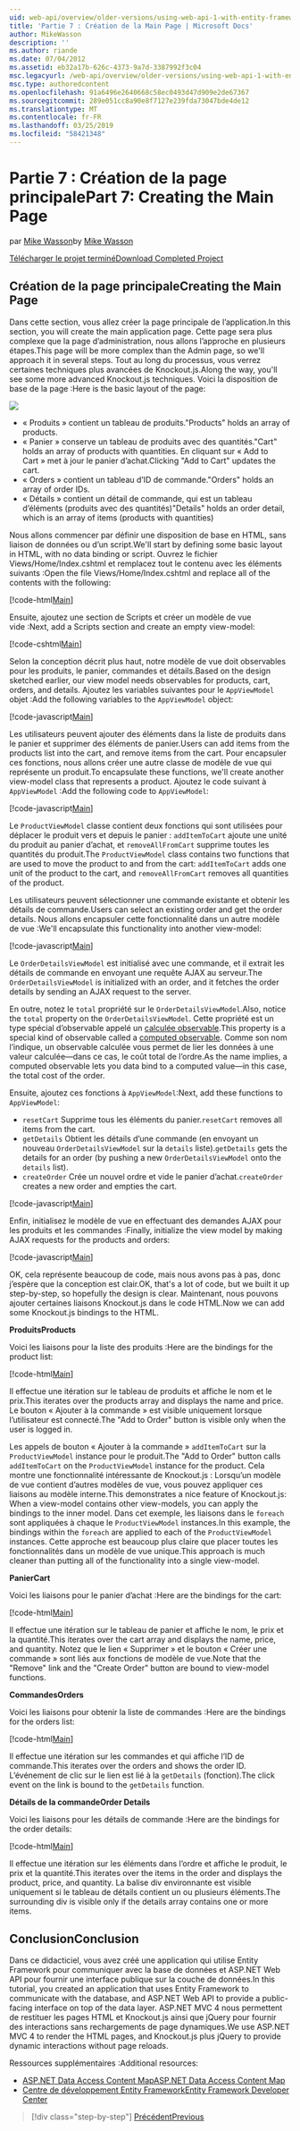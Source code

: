 ```yaml
---
uid: web-api/overview/older-versions/using-web-api-1-with-entity-framework-5/using-web-api-with-entity-framework-part-7
title: 'Partie 7 : Création de la Main Page | Microsoft Docs'
author: MikeWasson
description: ''
ms.author: riande
ms.date: 07/04/2012
ms.assetid: eb32a17b-626c-4373-9a7d-3387992f3c04
msc.legacyurl: /web-api/overview/older-versions/using-web-api-1-with-entity-framework-5/using-web-api-with-entity-framework-part-7
msc.type: authoredcontent
ms.openlocfilehash: 91a6496e2640668c58ec0493d47d909e2de67367
ms.sourcegitcommit: 289e051cc8a90e8f7127e239fda73047bde4de12
ms.translationtype: MT
ms.contentlocale: fr-FR
ms.lasthandoff: 03/25/2019
ms.locfileid: "58421348"
---
```

<a name="part-7-creating-the-main-page"></a><span data-ttu-id="4593a-102">Partie 7 : Création de la page principale</span><span class="sxs-lookup"><span data-stu-id="4593a-102">Part 7: Creating the Main Page</span></span>
====================
<span data-ttu-id="4593a-103">par [Mike Wasson](https://github.com/MikeWasson)</span><span class="sxs-lookup"><span data-stu-id="4593a-103">by [Mike Wasson](https://github.com/MikeWasson)</span></span>

[<span data-ttu-id="4593a-104">Télécharger le projet terminé</span><span class="sxs-lookup"><span data-stu-id="4593a-104">Download Completed Project</span></span>](http://code.msdn.microsoft.com/ASP-NET-Web-API-with-afa30545)

## <a name="creating-the-main-page"></a><span data-ttu-id="4593a-105">Création de la page principale</span><span class="sxs-lookup"><span data-stu-id="4593a-105">Creating the Main Page</span></span>

<span data-ttu-id="4593a-106">Dans cette section, vous allez créer la page principale de l’application.</span><span class="sxs-lookup"><span data-stu-id="4593a-106">In this section, you will create the main application page.</span></span> <span data-ttu-id="4593a-107">Cette page sera plus complexe que la page d’administration, nous allons l’approche en plusieurs étapes.</span><span class="sxs-lookup"><span data-stu-id="4593a-107">This page will be more complex than the Admin page, so we'll approach it in several steps.</span></span> <span data-ttu-id="4593a-108">Tout au long du processus, vous verrez certaines techniques plus avancées de Knockout.js.</span><span class="sxs-lookup"><span data-stu-id="4593a-108">Along the way, you'll see some more advanced Knockout.js techniques.</span></span> <span data-ttu-id="4593a-109">Voici la disposition de base de la page :</span><span class="sxs-lookup"><span data-stu-id="4593a-109">Here is the basic layout of the page:</span></span>

![](using-web-api-with-entity-framework-part-7/_static/image1.png)

- <span data-ttu-id="4593a-110">« Produits » contient un tableau de produits.</span><span class="sxs-lookup"><span data-stu-id="4593a-110">"Products" holds an array of products.</span></span>
- <span data-ttu-id="4593a-111">« Panier » conserve un tableau de produits avec des quantités.</span><span class="sxs-lookup"><span data-stu-id="4593a-111">"Cart" holds an array of products with quantities.</span></span> <span data-ttu-id="4593a-112">En cliquant sur « Add to Cart » met à jour le panier d’achat.</span><span class="sxs-lookup"><span data-stu-id="4593a-112">Clicking "Add to Cart" updates the cart.</span></span>
- <span data-ttu-id="4593a-113">« Orders » contient un tableau d’ID de commande.</span><span class="sxs-lookup"><span data-stu-id="4593a-113">"Orders" holds an array of order IDs.</span></span>
- <span data-ttu-id="4593a-114">« Détails » contient un détail de commande, qui est un tableau d’éléments (produits avec des quantités)</span><span class="sxs-lookup"><span data-stu-id="4593a-114">"Details" holds an order detail, which is an array of items (products with quantities)</span></span>

<span data-ttu-id="4593a-115">Nous allons commencer par définir une disposition de base en HTML, sans liaison de données ou d’un script.</span><span class="sxs-lookup"><span data-stu-id="4593a-115">We'll start by defining some basic layout in HTML, with no data binding or script.</span></span> <span data-ttu-id="4593a-116">Ouvrez le fichier Views/Home/Index.cshtml et remplacez tout le contenu avec les éléments suivants :</span><span class="sxs-lookup"><span data-stu-id="4593a-116">Open the file Views/Home/Index.cshtml and replace all of the contents with the following:</span></span>

[!code-html[Main](using-web-api-with-entity-framework-part-7/samples/sample1.html)]

<span data-ttu-id="4593a-117">Ensuite, ajoutez une section de Scripts et créer un modèle de vue vide :</span><span class="sxs-lookup"><span data-stu-id="4593a-117">Next, add a Scripts section and create an empty view-model:</span></span>

[!code-cshtml[Main](using-web-api-with-entity-framework-part-7/samples/sample2.cshtml)]

<span data-ttu-id="4593a-118">Selon la conception décrit plus haut, notre modèle de vue doit observables pour les produits, le panier, commandes et détails.</span><span class="sxs-lookup"><span data-stu-id="4593a-118">Based on the design sketched earlier, our view model needs observables for products, cart, orders, and details.</span></span> <span data-ttu-id="4593a-119">Ajoutez les variables suivantes pour le `AppViewModel` objet :</span><span class="sxs-lookup"><span data-stu-id="4593a-119">Add the following variables to the `AppViewModel` object:</span></span>

[!code-javascript[Main](using-web-api-with-entity-framework-part-7/samples/sample3.js)]

<span data-ttu-id="4593a-120">Les utilisateurs peuvent ajouter des éléments dans la liste de produits dans le panier et supprimer des éléments de panier.</span><span class="sxs-lookup"><span data-stu-id="4593a-120">Users can add items from the products list into the cart, and remove items from the cart.</span></span> <span data-ttu-id="4593a-121">Pour encapsuler ces fonctions, nous allons créer une autre classe de modèle de vue qui représente un produit.</span><span class="sxs-lookup"><span data-stu-id="4593a-121">To encapsulate these functions, we'll create another view-model class that represents a product.</span></span> <span data-ttu-id="4593a-122">Ajoutez le code suivant à `AppViewModel` :</span><span class="sxs-lookup"><span data-stu-id="4593a-122">Add the following code to `AppViewModel`:</span></span>

[!code-javascript[Main](using-web-api-with-entity-framework-part-7/samples/sample4.js?highlight=4)]

<span data-ttu-id="4593a-123">Le `ProductViewModel` classe contient deux fonctions qui sont utilisées pour déplacer le produit vers et depuis le panier : `addItemToCart` ajoute une unité du produit au panier d’achat, et `removeAllFromCart` supprime toutes les quantités du produit.</span><span class="sxs-lookup"><span data-stu-id="4593a-123">The `ProductViewModel` class contains two functions that are used to move the product to and from the cart: `addItemToCart` adds one unit of the product to the cart, and `removeAllFromCart` removes all quantities of the product.</span></span>

<span data-ttu-id="4593a-124">Les utilisateurs peuvent sélectionner une commande existante et obtenir les détails de commande.</span><span class="sxs-lookup"><span data-stu-id="4593a-124">Users can select an existing order and get the order details.</span></span> <span data-ttu-id="4593a-125">Nous allons encapsuler cette fonctionnalité dans un autre modèle de vue :</span><span class="sxs-lookup"><span data-stu-id="4593a-125">We'll encapsulate this functionality into another view-model:</span></span>

[!code-javascript[Main](using-web-api-with-entity-framework-part-7/samples/sample5.js?highlight=4)]

<span data-ttu-id="4593a-126">Le `OrderDetailsViewModel` est initialisé avec une commande, et il extrait les détails de commande en envoyant une requête AJAX au serveur.</span><span class="sxs-lookup"><span data-stu-id="4593a-126">The `OrderDetailsViewModel` is initialized with an order, and it fetches the order details by sending an AJAX request to the server.</span></span>

<span data-ttu-id="4593a-127">En outre, notez le `total` propriété sur le `OrderDetailsViewModel`.</span><span class="sxs-lookup"><span data-stu-id="4593a-127">Also, notice the `total` property on the `OrderDetailsViewModel`.</span></span> <span data-ttu-id="4593a-128">Cette propriété est un type spécial d’observable appelé un [calculée observable](http://knockoutjs.com/documentation/computedObservables.html).</span><span class="sxs-lookup"><span data-stu-id="4593a-128">This property is a special kind of observable called a [computed observable](http://knockoutjs.com/documentation/computedObservables.html).</span></span> <span data-ttu-id="4593a-129">Comme son nom l’indique, un observable calculée vous permet de lier les données à une valeur calculée&#8212;dans ce cas, le coût total de l’ordre.</span><span class="sxs-lookup"><span data-stu-id="4593a-129">As the name implies, a computed observable lets you data bind to a computed value&#8212;in this case, the total cost of the order.</span></span>

<span data-ttu-id="4593a-130">Ensuite, ajoutez ces fonctions à `AppViewModel`:</span><span class="sxs-lookup"><span data-stu-id="4593a-130">Next, add these functions to `AppViewModel`:</span></span>

- <span data-ttu-id="4593a-131">`resetCart` Supprime tous les éléments du panier.</span><span class="sxs-lookup"><span data-stu-id="4593a-131">`resetCart` removes all items from the cart.</span></span>
- <span data-ttu-id="4593a-132">`getDetails` Obtient les détails d’une commande (en envoyant un nouveau `OrderDetailsViewModel` sur la `details` liste).</span><span class="sxs-lookup"><span data-stu-id="4593a-132">`getDetails` gets the details for an order (by pushing a new `OrderDetailsViewModel` onto the `details` list).</span></span>
- <span data-ttu-id="4593a-133">`createOrder` Crée un nouvel ordre et vide le panier d’achat.</span><span class="sxs-lookup"><span data-stu-id="4593a-133">`createOrder` creates a new order and empties the cart.</span></span>


[!code-javascript[Main](using-web-api-with-entity-framework-part-7/samples/sample6.js?highlight=4)]

<span data-ttu-id="4593a-134">Enfin, initialisez le modèle de vue en effectuant des demandes AJAX pour les produits et les commandes :</span><span class="sxs-lookup"><span data-stu-id="4593a-134">Finally, initialize the view model by making AJAX requests for the products and orders:</span></span>

[!code-javascript[Main](using-web-api-with-entity-framework-part-7/samples/sample7.js)]

<span data-ttu-id="4593a-135">OK, cela représente beaucoup de code, mais nous avons pas à pas, donc j’espère que la conception est clair.</span><span class="sxs-lookup"><span data-stu-id="4593a-135">OK, that's a lot of code, but we built it up step-by-step, so hopefully the design is clear.</span></span> <span data-ttu-id="4593a-136">Maintenant, nous pouvons ajouter certaines liaisons Knockout.js dans le code HTML.</span><span class="sxs-lookup"><span data-stu-id="4593a-136">Now we can add some Knockout.js bindings to the HTML.</span></span>

<span data-ttu-id="4593a-137">**Produits**</span><span class="sxs-lookup"><span data-stu-id="4593a-137">**Products**</span></span>

<span data-ttu-id="4593a-138">Voici les liaisons pour la liste des produits :</span><span class="sxs-lookup"><span data-stu-id="4593a-138">Here are the bindings for the product list:</span></span>

[!code-html[Main](using-web-api-with-entity-framework-part-7/samples/sample8.html)]

<span data-ttu-id="4593a-139">Il effectue une itération sur le tableau de produits et affiche le nom et le prix.</span><span class="sxs-lookup"><span data-stu-id="4593a-139">This iterates over the products array and displays the name and price.</span></span> <span data-ttu-id="4593a-140">Le bouton « Ajouter à la commande » est visible uniquement lorsque l’utilisateur est connecté.</span><span class="sxs-lookup"><span data-stu-id="4593a-140">The "Add to Order" button is visible only when the user is logged in.</span></span>

<span data-ttu-id="4593a-141">Les appels de bouton « Ajouter à la commande » `addItemToCart` sur la `ProductViewModel` instance pour le produit.</span><span class="sxs-lookup"><span data-stu-id="4593a-141">The "Add to Order" button calls `addItemToCart` on the `ProductViewModel` instance for the product.</span></span> <span data-ttu-id="4593a-142">Cela montre une fonctionnalité intéressante de Knockout.js : Lorsqu’un modèle de vue contient d’autres modèles de vue, vous pouvez appliquer ces liaisons au modèle interne.</span><span class="sxs-lookup"><span data-stu-id="4593a-142">This demonstrates a nice feature of Knockout.js: When a view-model contains other view-models, you can apply the bindings to the inner model.</span></span> <span data-ttu-id="4593a-143">Dans cet exemple, les liaisons dans le `foreach` sont appliquées à chaque le `ProductViewModel` instances.</span><span class="sxs-lookup"><span data-stu-id="4593a-143">In this example, the bindings within the `foreach` are applied to each of the `ProductViewModel` instances.</span></span> <span data-ttu-id="4593a-144">Cette approche est beaucoup plus claire que placer toutes les fonctionnalités dans un modèle de vue unique.</span><span class="sxs-lookup"><span data-stu-id="4593a-144">This approach is much cleaner than putting all of the functionality into a single view-model.</span></span>

<span data-ttu-id="4593a-145">**Panier**</span><span class="sxs-lookup"><span data-stu-id="4593a-145">**Cart**</span></span>

<span data-ttu-id="4593a-146">Voici les liaisons pour le panier d’achat :</span><span class="sxs-lookup"><span data-stu-id="4593a-146">Here are the bindings for the cart:</span></span>

[!code-html[Main](using-web-api-with-entity-framework-part-7/samples/sample9.html)]

<span data-ttu-id="4593a-147">Il effectue une itération sur le tableau de panier et affiche le nom, le prix et la quantité.</span><span class="sxs-lookup"><span data-stu-id="4593a-147">This iterates over the cart array and displays the name, price, and quantity.</span></span> <span data-ttu-id="4593a-148">Notez que le lien « Supprimer » et le bouton « Créer une commande » sont liés aux fonctions de modèle de vue.</span><span class="sxs-lookup"><span data-stu-id="4593a-148">Note that the "Remove" link and the "Create Order" button are bound to view-model functions.</span></span>

<span data-ttu-id="4593a-149">**Commandes**</span><span class="sxs-lookup"><span data-stu-id="4593a-149">**Orders**</span></span>

<span data-ttu-id="4593a-150">Voici les liaisons pour obtenir la liste de commandes :</span><span class="sxs-lookup"><span data-stu-id="4593a-150">Here are the bindings for the orders list:</span></span>

[!code-html[Main](using-web-api-with-entity-framework-part-7/samples/sample10.html)]

<span data-ttu-id="4593a-151">Il effectue une itération sur les commandes et qui affiche l’ID de commande.</span><span class="sxs-lookup"><span data-stu-id="4593a-151">This iterates over the orders and shows the order ID.</span></span> <span data-ttu-id="4593a-152">L’événement de clic sur le lien est lié à la `getDetails` (fonction).</span><span class="sxs-lookup"><span data-stu-id="4593a-152">The click event on the link is bound to the `getDetails` function.</span></span>

<span data-ttu-id="4593a-153">**Détails de la commande**</span><span class="sxs-lookup"><span data-stu-id="4593a-153">**Order Details**</span></span>

<span data-ttu-id="4593a-154">Voici les liaisons pour les détails de commande :</span><span class="sxs-lookup"><span data-stu-id="4593a-154">Here are the bindings for the order details:</span></span>

[!code-html[Main](using-web-api-with-entity-framework-part-7/samples/sample11.html)]

<span data-ttu-id="4593a-155">Il effectue une itération sur les éléments dans l’ordre et affiche le produit, le prix et la quantité.</span><span class="sxs-lookup"><span data-stu-id="4593a-155">This iterates over the items in the order and displays the product, price, and quantity.</span></span> <span data-ttu-id="4593a-156">La balise div environnante est visible uniquement si le tableau de détails contient un ou plusieurs éléments.</span><span class="sxs-lookup"><span data-stu-id="4593a-156">The surrounding div is visible only if the details array contains one or more items.</span></span>

## <a name="conclusion"></a><span data-ttu-id="4593a-157">Conclusion</span><span class="sxs-lookup"><span data-stu-id="4593a-157">Conclusion</span></span>

<span data-ttu-id="4593a-158">Dans ce didacticiel, vous avez créé une application qui utilise Entity Framework pour communiquer avec la base de données et ASP.NET Web API pour fournir une interface publique sur la couche de données.</span><span class="sxs-lookup"><span data-stu-id="4593a-158">In this tutorial, you created an application that uses Entity Framework to communicate with the database, and ASP.NET Web API to provide a public-facing interface on top of the data layer.</span></span> <span data-ttu-id="4593a-159">ASP.NET MVC 4 nous permettent de restituer les pages HTML et Knockout.js ainsi que jQuery pour fournir des interactions sans rechargements de page dynamiques.</span><span class="sxs-lookup"><span data-stu-id="4593a-159">We use ASP.NET MVC 4 to render the HTML pages, and Knockout.js plus jQuery to provide dynamic interactions without page reloads.</span></span>

<span data-ttu-id="4593a-160">Ressources supplémentaires :</span><span class="sxs-lookup"><span data-stu-id="4593a-160">Additional resources:</span></span>

- [<span data-ttu-id="4593a-161">ASP.NET Data Access Content Map</span><span class="sxs-lookup"><span data-stu-id="4593a-161">ASP.NET Data Access Content Map</span></span>](https://msdn.microsoft.com/library/6759sth4.aspx)
- [<span data-ttu-id="4593a-162">Centre de développement Entity Framework</span><span class="sxs-lookup"><span data-stu-id="4593a-162">Entity Framework Developer Center</span></span>](https://msdn.microsoft.com/data/ef)

> [!div class="step-by-step"]
> [<span data-ttu-id="4593a-163">Précédent</span><span class="sxs-lookup"><span data-stu-id="4593a-163">Previous</span></span>](using-web-api-with-entity-framework-part-6.md)
